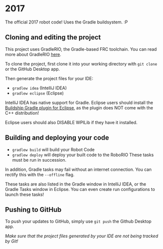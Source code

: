 # 2017
The official 2017 robot code!
Uses the Gradle buildsystem. :P

## Cloning and editing the project

This project uses GradleRIO, the Gradle-based FRC toolchain. You can read more about GradleRIO [here](https://github.com/Open-RIO/GradleRIO).

To clone the project, first clone it into your working directory with ```git clone``` or the GitHub Desktop app.

Then generate the project files for your IDE:
- ```gradlew idea``` (IntelliJ IDEA)
- ```gradlew eclipse``` (Eclipse)

IntelliJ IDEA has native support for Gradle. Eclipse users should install the [Buildship Gradle plugin for Eclipse](http://projects.eclipse.org/projects/tools.buildship), as the plugin does NOT come with the C++ distribution!

Eclipse users should also DISABLE WPILib if they have it installed.

## Building and deploying your code
- ```gradlew build``` will build your Robot Code
- ```gradlew deploy``` will deploy your built code to the RoboRIO
These tasks must be run in succession.

In addition, Gradle tasks may fail without an internet connection.
You can rectify this with the ```--offline``` flag.

These tasks are also listed in the Gradle window in IntelliJ IDEA, or the Gradle Tasks window in Eclipse.
You can even create run configurations to launch these tasks!

## Pushing to GitHub

To push your updates to GitHub, simply use ```git push``` the Github Desktop app.

*Make sure that the project files generated by your IDE are not being tracked by Git!*